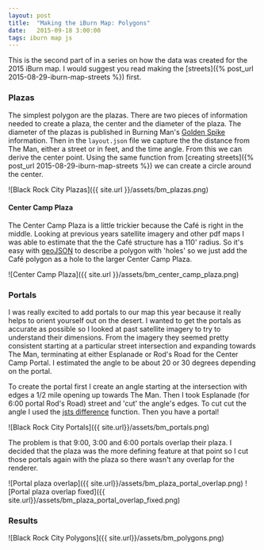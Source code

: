 ```yaml
---
layout: post
title:  "Making the iBurn Map: Polygons"
date:   2015-09-18 3:00:00
tags: iburn map js
---
```


This is the second part of in a series on how the data was created for the 2015 iBurn map. I would suggest you read making the [streets]({% post_url 2015-08-29-iburn-map-streets %}) first.

### Plazas

The simplest polygon are the plazas. There are two pieces of information needed to create a plaza, the center and the diameter of the plaza. The diameter of the plazas is published in Burning Man's [Golden Spike](http://innovate.burningman.org/dataset/2015-golden-spike-location/) information. Then in the `layout.json` file we capture the the distance from The Man, either a street or in feet, and the time angle. From this we can derive the center point. Using the same function from [creating streets]({% post_url 2015-08-29-iburn-map-streets %}) we can create a circle around the center.

![Black Rock City Plazas]({{ site.url }}/assets/bm_plazas.png)

#### Center Camp Plaza

The Center Camp Plaza is a little trickier because the Café is right in the middle. Looking at previous years satellite imagery and other pdf maps I was able to estimate that the the Café structure has a 110' radius. So it's easy with [geoJSON](http://geojson.org/geojson-spec.html#polygon) to describe a polygon with 'holes' so we just add the Café polygon as a hole to the larger Center Camp Plaza.

![Center Camp Plaza]({{ site.url }}/assets/bm_center_camp_plaza.png)

### Portals

I was really excited to add portals to our map this year because it really helps to orient yourself out on the desert. I wanted to get the portals as accurate as possible so I looked at past satellite imagery to try to understand their dimensions. From the imagery they seemed pretty consistent starting at a particular street intersection and expanding towards The Man, terminating at either Esplanade or Rod's Road for the Center Camp Portal. I estimated the angle to be about 20 or 30 degrees depending on the portal.

To create the portal first I create an angle starting at the intersection with edges a 1/2 mile opening up towards The Man. Then I took Esplanade (for 6:00 portal Rod's Road) street and 'cut' the angle's edges. To cut cut the angle I used the [jsts difference](http://bjornharrtell.github.io/jsts/doc/api/symbols/jsts.geom.Geometry.html#difference) function. Then you have a portal!

![Black Rock City Portals]({{ site.url}}/assets/bm_portals.png)

The problem is that 9:00, 3:00 and 6:00 portals overlap their plaza. I decided that the plaza was the more defining feature at that point so I cut those portals again with the plaza so there wasn't any overlap for the renderer.

![Portal plaza overlap]({{ site.url}}/assets/bm_plaza_portal_overlap.png)
![Portal plaza overlap fixed]({{ site.url}}/assets/bm_plaza_portal_overlap_fixed.png)

### Results

![Black Rock City Polygons]({{ site.url}}/assets/bm_polygons.png)
